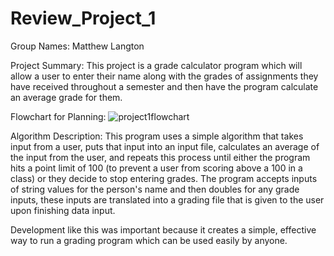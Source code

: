 # Review_Project_1

Group Names: Matthew Langton

Project Summary: 
This project is a grade calculator program which will allow a user to enter their name along with the grades of assignments they have received throughout a semester and then have the program calculate an average grade for them.

Flowchart for Planning:
![project1flowchart](https://user-images.githubusercontent.com/90400959/198697102-6e857714-5ee0-4180-aeec-9949e1028124.PNG)

Algorithm Description:
This program uses a simple algorithm that takes input from a user, puts that input into an input file, calculates an average of the input from the user, and repeats this process until either the program hits a point limit of 100 (to prevent a user from scoring above a 100 in a class) or they decide to stop entering grades. The program accepts inputs of string values for the person's name and then doubles for any grade inputs, these inputs are translated into a grading file that is given to the user upon finishing data input.

Development like this was important because it creates a simple, effective way to run a grading program which can be used easily by anyone.
